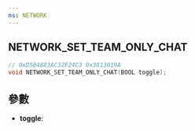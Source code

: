 ```yaml
---
ns: NETWORK
---
```

## NETWORK_SET_TEAM_ONLY_CHAT

```c
// 0xD5B4883AC32F24C3 0x3813019A
void NETWORK_SET_TEAM_ONLY_CHAT(BOOL toggle);
```


## 參數
* **toggle**: 

